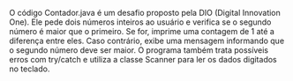 
O código Contador.java é um desafio proposto pela DIO (Digital Innovation One). Ele pede dois números inteiros ao usuário e verifica se o segundo número é maior que o primeiro. Se for, imprime uma contagem de 1 até a diferença entre eles. Caso contrário, exibe uma mensagem informando que o segundo número deve ser maior. O programa também trata possíveis erros com try/catch e utiliza a classe Scanner para ler os dados digitados no teclado.



